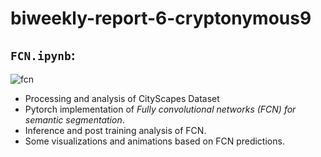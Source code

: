 # biweekly-report-6-cryptonymous9

## `FCN.ipynb`:
![fcn](https://production-media.paperswithcode.com/methods/new_alex-model.jpg)

- Processing and analysis of CityScapes Dataset
- Pytorch implementation of _Fully convolutional networks (FCN) for semantic segmentation_.
- Inference and post training analysis of FCN.
- Some visualizations and animations based on FCN predictions.
